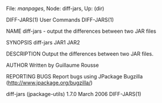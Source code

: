 File: *manpages*,  Node: diff-jars,  Up: (dir)

DIFF-JARS(1)                     User Commands                    DIFF-JARS(1)



NAME
       diff-jars - output the differences between two JAR files

SYNOPSIS
       diff-jars JAR1 JAR2

DESCRIPTION
       Output the differences between two JAR files.

AUTHOR
       Written by Guillaume Rousse

REPORTING BUGS
       Report bugs using JPackage Bugzilla (http://www.jpackage.org/bugzilla/)



diff-jars (jpackage-utils) 1.7.0  March 2006                      DIFF-JARS(1)
